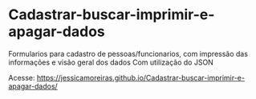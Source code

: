 # Cadastrar-buscar-imprimir-e-apagar-dados
Formularios para cadastro de pessoas/funcionarios, com impressão das informações e visão geral dos dados
Com utilização do JSON
<imag src="https://user-images.githubusercontent.com/100448388/222914539-1c581095-bc51-41ad-96dd-26c297b81abf.png">

Acesse: https://jessicamoreiras.github.io/Cadastrar-buscar-imprimir-e-apagar-dados/
